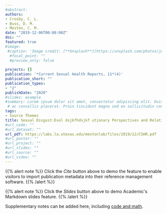 ```yaml
---
#abstract: 
authors:
- Crosby, C. L.
- Buss, D. M.
- Meston, C. M.
date: "2019-12-06T00:00:00Z"
doi: ""
featured: true
#image:
 #caption: 'Image credit: [**Unsplash**](https://unsplash.com/photos/jdD8gXaTZsc)'
  #focal_point: ""
  #preview_only: false
  
projects: []
publication: '*Current Sexual Health Reports, 11*(4)'
publication_short: ""
publication_types:
- "2"
publishDate: "2020"
#slides: example
#summary: Lorem ipsum dolor sit amet, consectetur adipiscing elit. Duis posuere tellus
 # ac convallis placerat. Proin tincidunt magna sed ex sollicitudin condimentum.
tags:
- Source Themes
title: Sexual Disgust:Evol dsjkfhdsjkf utionary Perspectives and Relationship to Female Sexual Function
#url_code: ""
#url_dataset: ""
url_pdf: https://labs.la.utexas.edu/mestonlab/files/2019/12/CSHR.pdf
#url_poster: ""
#url_project: ""
#url_slides: ""
#url_source: ""
#url_video: ""
---
```

{{% alert note %}}
Click the *Cite* button above to demo the feature to enable visitors to import publication metadata into their reference management software.
{{% /alert %}}

{{% alert note %}}
Click the *Slides* button above to demo Academic's Markdown slides feature.
{{% /alert %}}

Supplementary notes can be added here, including [code and math](https://sourcethemes.com/academic/docs/writing-markdown-latex/).

